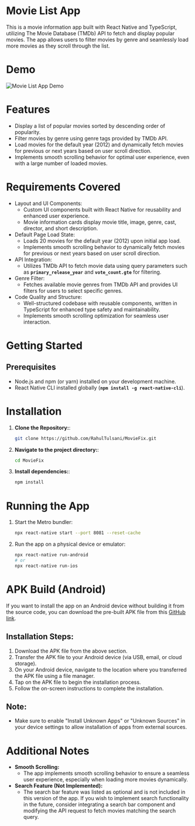# Movie List App
This is a movie information app built with React Native and TypeScript, utilizing The Movie Database (TMDb) API to fetch and display popular movies. The app allows users to filter movies by genre and seamlessly load more movies as they scroll through the list.

# Demo
![Movie List App Demo](https://github.com/RahulTulsani/MovieFix/blob/main/src/demo/Demo.gif)

# Features
- Display a list of popular movies sorted by descending order of popularity.
- Filter movies by genre using genre tags provided by TMDb API.
- Load movies for the default year (2012) and dynamically fetch movies for previous or next years based on user scroll direction.
- Implements smooth scrolling behavior for optimal user experience, even with a large number of loaded movies.
# Requirements Covered
- Layout and UI Components:
  - Custom UI components built with React Native for reusability and enhanced user experience.
  - Movie information cards display movie title, image, genre, cast, director, and short description.
- Default Page Load State:
  - Loads 20 movies for the default year (2012) upon initial app load.
  - Implements smooth scrolling behavior to dynamically fetch movies for previous or next years based on user scroll direction.
- API Integration:
  - Utilizes TMDb API to fetch movie data using query parameters such as **`primary_release_year`**  and **`vote_count.gte`** for filtering.
- Genre Filter:
  - Fetches available movie genres from TMDb API and provides UI filters for users to select specific genres.
- Code Quality and Structure:
  - Well-structured codebase with reusable components, written in TypeScript for enhanced type safety and maintainability.
  - Implements smooth scrolling optimization for seamless user interaction.
# Getting Started
## Prerequisites
- Node.js and npm (or yarn) installed on your development machine.
- React Native CLI installed globally (**`npm install -g react-native-cli`**).
# Installation
1. **Clone the Repository:**:
   ```bash
   git clone https://github.com/RahulTulsani/MovieFix.git
2. **Navigate to the project directory:**:
   ```bash
   cd MovieFix
3. **Install dependencies:**:
   ```bash
   npm install
# Running the App
1. Start the Metro bundler:
   ```bash
   npx react-native start --port 8081 --reset-cache
2. Run the app on a physical device or emulator:
   ```bash
   npx react-native run-android
   # or
   npx react-native run-ios
# APK Build (Android)
  If you want to install the app on an Android device without building it from the source code, you can download the pre-built APK file from this [GitHub link](https://github.com/RahulTulsani/MovieFix/blob/main/src/demo/MovieFix.apk).
## Installation Steps:
1. Download the APK file from the above section.
2. Transfer the APK file to your Android device (via USB, email, or cloud storage).
3. On your Android device, navigate to the location where you transferred the APK file using a file manager.
4. Tap on the APK file to begin the installation process.
5. Follow the on-screen instructions to complete the installation.
## Note:
- Make sure to enable "Install Unknown Apps" or "Unknown Sources" in your device settings to allow installation of apps from external sources.
# Additional Notes
- **Smooth Scrolling:**
  - The app implements smooth scrolling behavior to ensure a seamless user experience, especially when loading more movies dynamically.
- **Search Feature (Not Implemented):**
  - The search bar feature was listed as optional and is not included in this version of the app. If you wish to implement search functionality in the future, consider integrating a search bar component and modifying the API request to fetch movies matching the search query.

